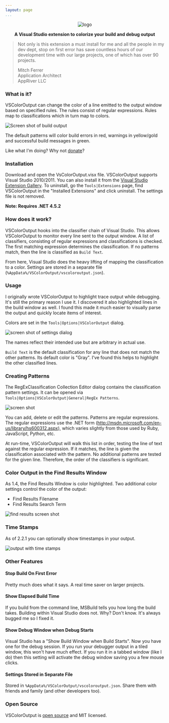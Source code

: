```yaml
---
layout: page
...
```


<p style="text-align: center">
  <img src="http://mike-ward.net/cdn/images/vscoloroutput/vscoloroutputlogo.png"
     alt="logo"
     style="border: none">
</p>

<p style="text-align: center; font-weight: bold">
  A Visual Studio extension to colorize your build and debug output
</p>

> Not only is this extension a must install for me and all the people in
> my dev dept, stop on first error has save countless hours of our
> development time with our large projects, one of which has over 90
> projects.
>
> Mitch Ferrer  
> Application Architect  
> AppRiver LLC

### What is it?

VSColorOutput can change the color of a line emitted to the output
window based on specified rules. The rules consist of regular
expressions. Rules map to classifications which in turn map to colors.

![Screen shot of build output](http://i.imgur.com/NhH0tMZ.png)

The default patterns will color build errors in red, warnings in
yellow/gold and successful build messages in green.

Like what I'm doing? Why not [donate](http://mike-ward.net/donate/)?

### Installation

Download and open the VsColorOutput.visx file. VSColorOutput supports
Visual Studio 2010/2011. You can also install it from the [Visual Studio
Extension
Gallery](http://visualstudiogallery.msdn.microsoft.com/f4d9c2b5-d6d7-4543-a7a5-2d7ebabc2496).
To uninstall, go the `Tools|Extensions` page, find VSColorOutput in the
"Installed Extensions" and click uninstall. The settings file is not
removed.

**Note: Requires .NET 4.5.2**

### How does it work?

VSColorOutput hooks into the classifier chain of Visual Studio. This
allows VSColorOutput to monitor every line sent to the output window. A
list of classifiers, consisting of regular expressions and
classifications is checked. The first matching expression determines the
classification. If no patterns match, then the line is classified as
`Build Text`.

From here, Visual Studio does the heavy lifting of mapping the
classification to a color. Settings are stored in a separate file
(`%AppData%/VSColorOutput/vscoloroutput.json`).

### Usage

I originally wrote VSColorOutput to highlight trace output while
debugging. It's still the primary reason I use it. I discovered it also
highlighted lines in the build window as well. I found this made it much
easier to visually parse the output and quickly locate items of
interest.

Colors are set in the `Tools|Options|VSColorOutput` dialog.

![screen shot of settings dialog](http://i.imgur.com/ESDQ17x.png?1)

The names reflect their intended use but are arbitrary in actual use.

`Build Text` is the default classification for any line that does not
match the other patterns. Its default color is "Gray". I've found this
helps to highlight the other classified lines.

### Creating Patterns

The RegExClassification Collection Editor dialog contains the
classification pattern settings. It can be opened via
`Tools|Options|VSColorOutput|General|RegEx Patterns`.

![screen
shot](http://mike-ward.net/cdn/images/vscoloroutput/vscoloroutputpatterns.png)

You can add, delete or edit the patterns. Patterns are regular
expressions. The regular expressions use the .NET form
(<http://msdn.microsoft.com/en-us/library/hs600312.aspx>), which varies
slightly from those used by Ruby, JavaScript, Python, etc.

At run-time, VSColorOutput will walk this list in order, testing the
line of text against the regular expression. If it matches, the line is
given the classification associated with the pattern. No additional
patterns are tested for the given line. Therefore, the order of the
classifiers is significant.

### Color Output in the Find Results Window

As 1.4, the Find Results Window is color highlighted. Two additional
color settings control the color of the output:

-   Find Results Filename
-   Find Results Search Term

![find results screen shot](http://i.imgur.com/8avU2Rv.png)

### Time Stamps

As of 2.2.1 you can optionally show timestamps in your output.

![output with time
stamps](https://cloud.githubusercontent.com/assets/567927/12311797/b3970fe6-ba27-11e5-999b-b1de37ad5003.png)

### Other Features

#### Stop Build On First Error

Pretty much does what it says. A real time saver on larger projects.

#### Show Elapsed Build Time

If you build from the command line, MSBuild tells you how long the build
takes. Building within Visual Studio does not. Why? Don't know. It's
always bugged me so I fixed it.

#### Show Debug Window when Debug Starts

Visual Studio has a "Show Build Window when Build Starts". Now you have
one for the debug session. If you run your debugger output in a tiled
window, this won't have much effect. If you run it in a tabbed window
(like I do) then this setting will activate the debug window saving you
a few mouse clicks.

#### Settings Stored in Separate File

Stored in `%AppData%/VSColorOutput/vscoloroutput.json`. Share them with
friends and family (and other developers too).

### Open Source

VSColorOutput is [open
source](https://github.com/mike-ward/VSColorOutput) and MIT licensed.
